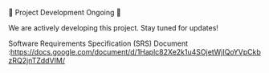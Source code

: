 🚧 Project Development Ongoing 🚧

We are actively developing this project. Stay tuned for updates!

Software Requirements Specification (SRS) Document :https://docs.google.com/document/d/1Haplc82Xe2k1u4SOjetWjIQoYVpCkbzRQ2jnTZddVIM/
